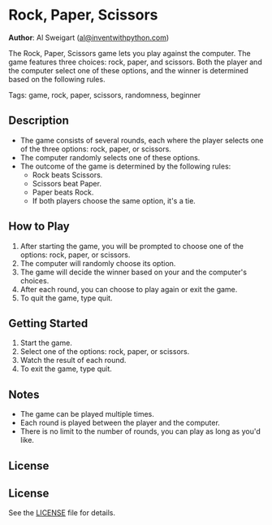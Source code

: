 # Rock, Paper, Scissors
**Author**: Al Sweigart (al@inventwithpython.com)

The Rock, Paper, Scissors game lets you play against the computer. The game features three choices: rock, paper, and scissors. Both the player and the computer select one of these options, and the winner is determined based on the following rules.

Tags: game, rock, paper, scissors, randomness, beginner

## Description
- The game consists of several rounds, each where the player selects one of the three options: rock, paper, or scissors.
- The computer randomly selects one of these options.
- The outcome of the game is determined by the following rules:
   - Rock beats Scissors.
   - Scissors beat Paper.
   - Paper beats Rock.
   - If both players choose the same option, it's a tie.

## How to Play
1. After starting the game, you will be prompted to choose one of the options: rock, paper, or scissors.
2. The computer will randomly choose its option.
3. The game will decide the winner based on your and the computer's choices.
4. After each round, you can choose to play again or exit the game.
5. To quit the game, type quit.

## Getting Started
1. Start the game.
2. Select one of the options: rock, paper, or scissors.
3. Watch the result of each round.
4. To exit the game, type quit.

## Notes
- The game can be played multiple times.
- Each round is played between the player and the computer.
- There is no limit to the number of rounds, you can play as long as you'd like.

## License
## License
See the [LICENSE](LICENSE) file for details.
